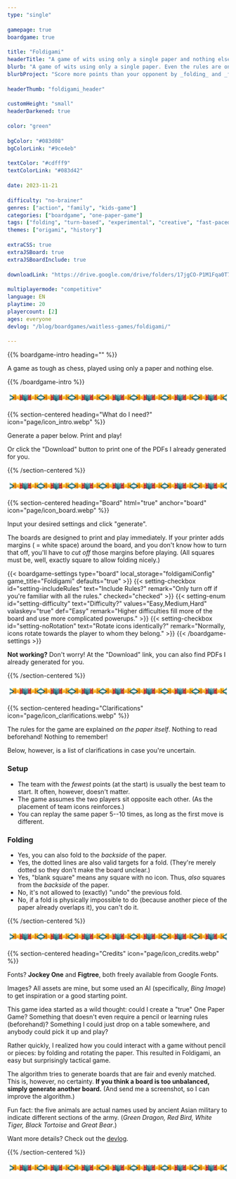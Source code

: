 ```yaml
---
type: "single"

gamepage: true
boardgame: true

title: "Foldigami"
headerTitle: "A game of wits using only a single paper and nothing else"
blurb: "A game of wits using only a single paper. Even the rules are on the paper itself, and play happens through folding and rotating."
blurbProject: "Score more points than your opponent by _folding_ and _flipping_ the paper."

headerThumb: "foldigami_header"

customHeight: "small"
headerDarkened: true

color: "green"

bgColor: "#083d08"
bgColorLink: "#9ce4eb"

textColor: "#cdfff9"
textColorLink: "#083d42"

date: 2023-11-21

difficulty: "no-brainer"
genres: ["action", "family", "kids-game"]
categories: ["boardgame", "one-paper-game"]
tags: ["folding", "turn-based", "experimental", "creative", "fast-paced"]
themes: ["origami", "history"]

extraCSS: true
extraJSBoard: true
extraJSBoardInclude: true

downloadLink: "https://drive.google.com/drive/folders/17jgCO-P1M1Fqa0T7NKt8nfJxslF2TDMB"

multiplayermode: "competitive"
language: EN
playtime: 20
playercount: [2]
ages: everyone
devlog: "/blog/boardgames/waitless-games/foldigami/"

---
```



{{% boardgame-intro heading="" %}}

A game as tough as chess, played using only a paper and nothing else.

{{% /boardgame-intro %}}

<div class="divider-image">
  <img src="assets/page/banner_divider.webp">
</div>

{{% section-centered heading="What do I need?" icon="page/icon_intro.webp" %}}

Generate a paper below. Print and play!

Or click the "Download" button to print one of the PDFs I already generated for you.

{{% /section-centered %}}

<div class="divider-image">
  <img src="assets/page/banner_divider.webp">
</div>

{{% section-centered heading="Board" html="true" anchor="board" icon="page/icon_board.webp" %}}

<p>Input your desired settings and click "generate".</p>

<p>The boards are designed to print and play immediately. If your printer adds margins ( = white space) around the board, and you don't know how to turn that off, you'll have to <em>cut off</em> those margins before playing. (All squares must be, well, exactly square to allow folding nicely.)</p>

{{< boardgame-settings type="board" local_storage="foldigamiConfig" game_title="Foldigami" defaults="true" >}}
  {{< setting-checkbox id="setting-includeRules" text="Include Rules?" remark="Only turn off if you're familiar with all the rules." checked="checked" >}}
  {{< setting-enum id="setting-difficulty" text="Difficulty?" values="Easy,Medium,Hard" valaskey="true" def="Easy" remark="Higher difficulties fill more of the board and use more complicated powerups." >}}
  {{< setting-checkbox id="setting-noRotation" text="Rotate icons identically?" remark="Normally, icons rotate towards the player to whom they belong." >}}
{{< /boardgame-settings >}}

<p class="remark-under-settings"><strong>Not working?</strong> Don't worry! At the "Download" link, you can also find PDFs I already generated for you.</p> 

{{% /section-centered %}}

<div class="divider-image">
  <img src="assets/page/banner_divider.webp">
</div>

{{% section-centered heading="Clarifications" icon="page/icon_clarifications.webp" %}}

The rules for the game are explained _on the paper itself_. Nothing to read beforehand! Nothing to remember!

Below, however, is a list of clarifications in case you're uncertain.

### Setup

* The team with the _fewest_ points (at the start) is usually the best team to start. It often, however, doesn't matter.
* The game assumes the two players sit opposite each other. (As the placement of team icons reinforces.)
* You can replay the same paper 5--10 times, as long as the first move is different.

### Folding

* Yes, you can also fold to the _backside_ of the paper.
* Yes, the dotted lines are also valid targets for a fold. (They're merely dotted so they don't make the board unclear.)
* Yes, "blank square" means any square with no icon. Thus, _also_ squares from the _backside_ of the paper.
* No, it's not allowed to (exactly) "undo" the previous fold.
* No, if a fold is physically impossible to do (because another piece of the paper already overlaps it), you can't do it.

{{% /section-centered %}}

<div class="divider-image">
  <img src="assets/page/banner_divider.webp">
</div>

{{% section-centered heading="Credits" icon="page/icon_credits.webp" %}}

Fonts? **Jockey One** and **Figtree**, both freely available from Google Fonts.

Images? All assets are mine, but some used an AI (specifically, _Bing Image_) to get inspiration or a good starting point.

This game idea started as a wild thought: could I create a "true" One Paper Game? Something that doesn't even require a pencil or learning rules (beforehand)? Something I could just drop on a table somewhere, and anybody could pick it up and play?

Rather quickly, I realized how you could interact with a game without pencil or pieces: by folding and rotating the paper. This resulted in Foldigami, an easy but surprisingly tactical game. 

The algorithm tries to generate boards that are fair and evenly matched. This is, however, no certainty. **If you think a board is too unbalanced, simply generate another board.** (And send me a screenshot, so I can improve the algorithm.)

Fun fact: the five animals are actual names used by ancient Asian military to indicate different sections of the army. (_Green Dragon, Red Bird, White Tiger, Black Tortoise_ and _Great Bear_.)

Want more details? Check out the [devlog](/blog/boardgames/waitless-games/foldigami/).

{{% /section-centered %}}

<div class="divider-image">
  <img src="assets/page/banner_divider.webp">
</div>

